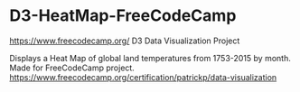 # D3-HeatMap-FreeCodeCamp
https://www.freecodecamp.org/ D3 Data Visualization Project

Displays a Heat Map of global land temperatures from 1753-2015 by month.
Made for FreeCodeCamp project.
https://www.freecodecamp.org/certification/patrickp/data-visualization
